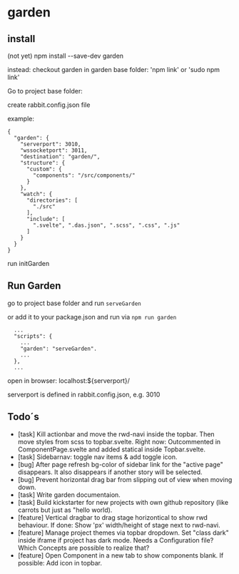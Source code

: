 # garden

## install 
(not yet) npm install --save-dev garden

instead:
checkout garden
in garden base folder: 'npm link' or 'sudo npm link'

Go to project base folder:

create rabbit.config.json file

example:
```
{
  "garden": {
    "serverport": 3010,
    "wssocketport": 3011,
    "destination": "garden/",
    "structure": {
      "custom": {
        "components": "/src/components/"
      }
    },
    "watch": {
      "directories": [
        "./src"
      ],
      "include": [
        ".svelte", ".das.json", ".scss", ".css", ".js"
      ]
    }
  }
}
```

run initGarden


## Run Garden

go to project base folder and run `serveGarden`

or add it to your package.json and run via `npm run garden`
```
  ...
  "scripts": {
    ...
    "garden": "serveGarden".
    ...
  },
  ...
```

open in browser: localhost:${serverport}/ 

serverport is defined in rabbit.config.json, e.g. 3010


## Todo´s

* [task] Kill actionbar and move the rwd-navi inside the topbar. Then move styles from scss to topbar.svelte. Right now: Outcommented in ComponentPage.svelte and added statical inside Topbar.svelte.
* [task] Sidebarnav: toggle nav items & add toggle icon.
* [bug] After page refresh bg-color of sidebar link for the "active page" disappears. It also disappears if another story will be selected.
* [bug] Prevent horizontal drag bar from slipping out of view when moving down.
* [task] Write garden documentaion.
* [task] Build kickstarter for new projects with own github repository (like carrots but just as "hello world).
* [feature] Vertical dragbar to drag stage horizontical to show rwd behaviour. If done: Show 'px' width/height of stage next to rwd-navi.
* [feature] Manage project themes via topbar dropdown. Set "class dark" inside iframe if project has dark mode. Needs a Configuration file? Which Concepts are possible to realize that?
* [feature] Open Component in a new tab to show components blank. If possible: Add icon in topbar.
